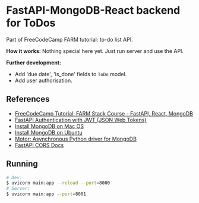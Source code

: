 # FastAPI-MongoDB-React backend for ToDos
Part of FreeCodeCamp FARM tutorial: to-do list API.

**How it works:**
Nothing special here yet. Just run server and use the API.

**Further development:**
- Add 'due date', 'is_done' fields to `ToDo` model.
- Add user authorisation.

## References
- [FreeCodeCamp Tutorial: FARM Stack Course - FastAPI, React, MongoDB](https://www.youtube.com/watch?v=OzUzrs8uJl8)
- [FastAPI Authentication with JWT (JSON Web Tokens)](https://www.youtube.com/watch?v=0_seNFCtglk)
- [Install MongoDB on Mac OS](https://www.mongodb.com/docs/manual/tutorial/install-mongodb-on-os-x/)
- [Install MongoDB on Ubuntu](https://www.mongodb.com/docs/manual/tutorial/install-mongodb-on-ubuntu/)
- [Motor: Asynchronous Python driver for MongoDB](https://motor.readthedocs.io/en/stable/)
- [FastAPI CORS Docs](https://fastapi.tiangolo.com/tutorial/cors/)

## Running
```bash
# Dev:
$ uvicorn main:app --reload --port=8000
# Server:
$ uvicorn main:app --port=8001
```
